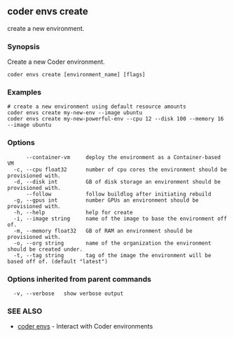 ## coder envs create

create a new environment.

### Synopsis

Create a new Coder environment.

```
coder envs create [environment_name] [flags]
```

### Examples

```
# create a new environment using default resource amounts
coder envs create my-new-env --image ubuntu
coder envs create my-new-powerful-env --cpu 12 --disk 100 --memory 16 --image ubuntu
```

### Options

```
      --container-vm     deploy the environment as a Container-based VM
  -c, --cpu float32      number of cpu cores the environment should be provisioned with.
  -d, --disk int         GB of disk storage an environment should be provisioned with.
      --follow           follow buildlog after initiating rebuild
  -g, --gpus int         number GPUs an environment should be provisioned with.
  -h, --help             help for create
  -i, --image string     name of the image to base the environment off of.
  -m, --memory float32   GB of RAM an environment should be provisioned with.
  -o, --org string       name of the organization the environment should be created under.
  -t, --tag string       tag of the image the environment will be based off of. (default "latest")
```

### Options inherited from parent commands

```
  -v, --verbose   show verbose output
```

### SEE ALSO

* [coder envs](coder_envs.md)	 - Interact with Coder environments

